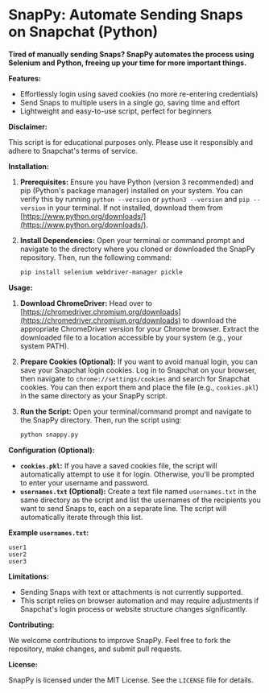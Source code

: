 # SnapPy: Automate Sending Snaps on Snapchat (Python)

**Tired of manually sending Snaps? SnapPy automates the process using Selenium and Python, freeing up your time for more important things.**

**Features:**

* Effortlessly login using saved cookies (no more re-entering credentials)
* Send Snaps to multiple users in a single go, saving time and effort
* Lightweight and easy-to-use script, perfect for beginners

**Disclaimer:**

This script is for educational purposes only. Please use it responsibly and adhere to Snapchat's terms of service.

**Installation:**

1. **Prerequisites:** Ensure you have Python (version 3 recommended) and pip (Python's package manager) installed on your system. You can verify this by running `python --version` or `python3 --version` and `pip --version` in your terminal. If not installed, download them from [https://www.python.org/downloads/](https://www.python.org/downloads/).
2. **Install Dependencies:** Open your terminal or command prompt and navigate to the directory where you cloned or downloaded the SnapPy repository. Then, run the following command:

   ```bash
   pip install selenium webdriver-manager pickle
   ```

**Usage:**

1. **Download ChromeDriver:** Head over to [https://chromedriver.chromium.org/downloads](https://chromedriver.chromium.org/downloads) to download the appropriate ChromeDriver version for your Chrome browser. Extract the downloaded file to a location accessible by your system (e.g., your system PATH).
2. **Prepare Cookies (Optional):** If you want to avoid manual login, you can save your Snapchat login cookies. Log in to Snapchat on your browser, then navigate to `chrome://settings/cookies` and search for Snapchat cookies. You can then export them and place the file (e.g., `cookies.pkl`) in the same directory as your SnapPy script.
3. **Run the Script:** Open your terminal/command prompt and navigate to the SnapPy directory. Then, run the script using:

   ```bash
   python snappy.py
   ```

**Configuration (Optional):**

- **`cookies.pkl`:** If you have a saved cookies file, the script will automatically attempt to use it for login. Otherwise, you'll be prompted to enter your username and password.
- **`usernames.txt` (Optional):** Create a text file named `usernames.txt` in the same directory as the script and list the usernames of the recipients you want to send Snaps to, each on a separate line. The script will automatically iterate through this list.

**Example `usernames.txt`:**

```
user1
user2
user3
```

**Limitations:**

- Sending Snaps with text or attachments is not currently supported.
- This script relies on browser automation and may require adjustments if Snapchat's login process or website structure changes significantly.

**Contributing:**

We welcome contributions to improve SnapPy. Feel free to fork the repository, make changes, and submit pull requests.

**License:**

SnapPy is licensed under the MIT License. See the `LICENSE` file for details.
